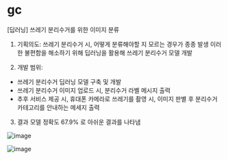 # gc
[딥러닝] 쓰레기 분리수거를 위한 이미지 분류

1. 기획의도:
쓰레기 분리수거 시, 어떻게 분류해야할 지 모르는 경우가 종종 발생
이러한 불편함을 해소하기 위해 딥러닝을 활용해 쓰레기 분리수거 모델 개발

2. 개발 범위: 
- 쓰레기 분리수거 딥러닝 모델 구축 및 개발
- 쓰레기 분리수거 이미지 업로드 시, 분리수거 라벨 메시지 출력
- 추후 서비스 제공 시, 휴대폰 카메라로 쓰레기를 촬영 시, 이미지 판별 후 분리수거 카테고리를 안내하는 메세지 출력

3. 결과
모델 정확도 67.9% 로 아쉬운 결과를 나타냄

![image](https://user-images.githubusercontent.com/122415320/235335209-b12f9abe-8fc1-45cb-8ba2-e818aefc01c5.png)


![image](https://user-images.githubusercontent.com/122415320/235335200-0b291aec-0bc4-418b-acf3-0d2668fd2c7a.png)
